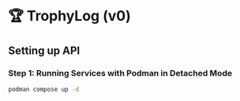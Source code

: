 
# 🏆 TrophyLog (v0)

## Setting up API

### Step 1: Running Services with Podman in Detached Mode

```sh
podman compose up -d
```
